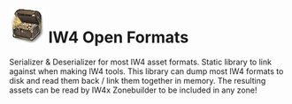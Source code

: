 # ![img format](static/cardicon_treasurechest_1.png) IW4 Open Formats
Serializer & Deserializer for most IW4 asset formats. Static library to link against when making IW4 tools.
This library can dump most IW4 formats to disk and read them back / link them together in memory.
The resulting assets can be read by IW4x Zonebuilder to be included in any zone!
